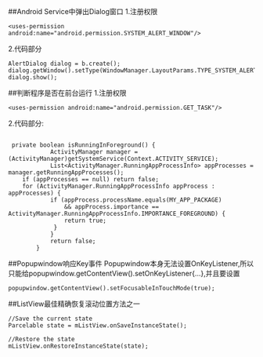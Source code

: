 ##Android Service中弹出Dialog窗口
1.注册权限

```
<uses-permission android:name="android.permission.SYSTEM_ALERT_WINDOW"/>
```

2.代码部分

```
AlertDialog dialog = b.create();
dialog.getWindow().setType(WindowManager.LayoutParams.TYPE_SYSTEM_ALERT);
dialog.show();
```
        
##判断程序是否在前台运行
1.注册权限

```
<uses-permission android:name="android.permission.GET_TASK"/>
```

2.代码部分:

```

 private boolean isRunningInForeground() {
    		ActivityManager manager = (ActivityManager)getSystemService(Context.ACTIVITY_SERVICE);
    		List<ActivityManager.RunningAppProcessInfo> appProcesses = manager.getRunningAppProcesses();
	if (appProcesses == null) return false;
	for (ActivityManager.RunningAppProcessInfo appProcess : appProcesses) {
      		if (appProcess.processName.equals(MY_APP_PACKAGE)
          		&& appProcess.importance == ActivityManager.RunningAppProcessInfo.IMPORTANCE_FOREGROUND) {
       		 	return true;
     		 }
    		}
			return false;
		}
```


##Popupwindow响应Key事件
Popupwindow本身无法设置OnKeyListener,所以只能给popupwindow.getContentView().setOnKeyListener{...},并且要设置

```
popupwindow.getContentView().setFocusableInTouchMode(true);
```

##ListView最佳精确恢复滚动位置方法之一
```
//Save the current state
Parcelable state = mListView.onSaveInstanceState();

//Restore the state
mListView.onRestoreInstanceState(state);
```

